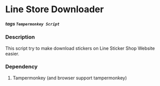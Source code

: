Line Store Downloader
===
##### tags `Tempermonkey Script` 
### Description
This script try to make download stickers on Line Sticker Shop Website easier.
### Dependency
1. Tampermonkey (and browser support tampermonkey)
